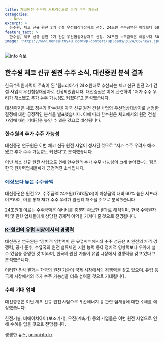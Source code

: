 ```yaml
---
title: 체코원전 수주액 서프라이즈로 추가 수주 가능성
categories:
  - News
excerpt: >
  한수원, 체코 신규 원전 2기 건설 우선협상대상자로 선정. 24조원 수주금액은 예상보다 60% 높아, 저가 수주 우려 해소 전망. 정치적 영향력 큰 유럽지역 수주로 K원전의 경쟁력 확보. 두산에너빌리티, 한전기술 등 수혜 기업에 기대. UAE, 네덜란드, 영국 등 다른 프로젝트에서도 수주 가능성 상승 전망.
feature_text: >
  한수원, 체코 신규 원전 2기 건설 우선협상대상자로 선정. 24조원 수주금액은 예상보다 60% 높아, 저가 수주 우려 해소 전망. 정치적 영향력 큰 유럽지역 수주로 K원전의 경쟁력 확보. 두산에너빌리티, 한전기술 등 수혜 기업에 기대. UAE, 네덜란드, 영국 등 다른 프로젝트에서도 수주 가능성 상승 전망.
image: 'https://www.behealthy4u.com/wp-content/uploads/2024/06/news.jpg'
---
```


<p><img src="https://www.behealthy4u.com/wp-content/uploads/2024/06/news.jpg" alt="info 속보" /></p>

<h2 data-ke-size="size26">한수원 체코 신규 원전 수주 소식, 대신증권 분석 결과</h2>

<p>한국수력원자력이 주축이 된 '팀코리아'가 24조원대로 추산되는 체코 신규 원전 2기 건설 사업의 우선협상대상자로 선정되었습니다. 대신증권은 이에 관련하여 "저가 수주 우려가 해소됐고 추가 수주 가능성도 커졌다"고 분석했습니다.</p>

<p data-ke-size="size16">대신증권은 체코 정부가 한수원을 자국 신규 원전 건설 사업의 우선협상대상자로 선정한 결정에 대한 긍정적인 분석을 발표했습니다. 이에 따라 한수원은 체코에서의 원전 건설 사업에 대한 기대감을 높일 수 있을 것으로 예상됩니다.</p>

<h3><b>한수원의 추가 수주 가능성</b></h3>

<p>대신증권 연구원은 이번 체코 신규 원전 사업이 성사된 것으로 "저가 수주 우려가 해소됐고 추가 수주 가능성도 커졌다"고 분석했습니다.</p>

<p data-ke-size="size16">이번 체코 신규 원전 사업으로 인해 한수원의 추가 수주 가능성이 크게 높아졌다는 점은 한국 원자력업체들에게 긍정적인 소식입니다.</p>

<h3><span style="color: #1a5490;"><b>예상보다 높은 수주금액</b></span></h3>

<p>대신증권은 원전 2기 수주금액 24조원(174억달러)이 예상금액 대비 60% 높은 서프라이즈라며, 이를 통해 저가 수주 우려가 완전히 해소될 것으로 분석했습니다.</p>

<p data-ke-size="size16">24조원에 이르는 수주금액은 예비비를 충분히 확보한 결과로 해석되며, 한국 수력원자력 및 관련 업체들에게 상당한 경제적 이익을 가져다 줄 것으로 전망됩니다.</p>

<h3><span style="background-color: #21538527;"><b>K-원전의 유럽 시장에서의 경쟁력</b></span></h3>

<p>대신증권 연구원은 "정치적 영향력이 큰 유럽지역에서의 수주 성공은 K-원전의 가격 경쟁력, 공기 준수, 수입국의 원전 밸류체인 지원 능력 등이 정치적 영향력보다 우위에 설 수 있음을 증명한 것"이라며, 한국의 원전 기술이 유럽 시장에서 경쟁력을 갖고 있다고 분석했습니다.</p>

<p data-ke-size="size16">이러한 분석 결과는 한국의 원전 기술이 국제 시장에서의 경쟁력을 갖고 있으며, 유럽 등 국제 시장에서의 추가 수주 가능성을 더욱 높여줄 것으로 기대됩니다.</p>

<h3><b>수혜 기대 업체</b></h3>

<p>대신증권은 이번 체코 신규 원전 사업으로 두산에너지 등 관련 업체들에 대한 수혜를 예상했습니다.</p>

<p data-ke-size="size16">한전기술, 비에이치아이(보조기기), 우진(계측기) 등의 기업들은 이번 원전 사업으로 인해 수혜를 입을 것으로 전망됩니다.</p>
생생한 뉴스, <a href="https://onioninfo.kr" rel="dofollow">onioninfo.kr</a>


